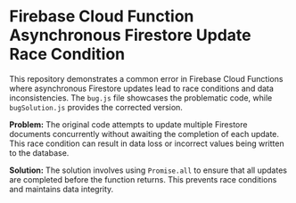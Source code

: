 # Firebase Cloud Function Asynchronous Firestore Update Race Condition

This repository demonstrates a common error in Firebase Cloud Functions where asynchronous Firestore updates lead to race conditions and data inconsistencies. The `bug.js` file showcases the problematic code, while `bugSolution.js` provides the corrected version.

**Problem:**  The original code attempts to update multiple Firestore documents concurrently without awaiting the completion of each update. This race condition can result in data loss or incorrect values being written to the database.

**Solution:** The solution involves using `Promise.all` to ensure that all updates are completed before the function returns. This prevents race conditions and maintains data integrity.